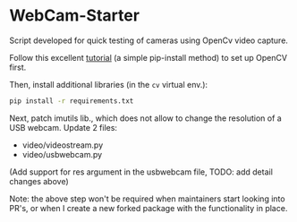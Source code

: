 # WebCam-Starter

Script developed for quick testing of cameras using OpenCv video capture.

Follow this excellent [tutorial](https://www.pyimagesearch.com/2019/09/16/install-opencv-4-on-raspberry-pi-4-and-raspbian-buster/)
(a simple pip-install method) to set up OpenCV first.

Then, install additional libraries (in the `cv` virtual env.):

```bash
pip install -r requirements.txt
```

Next, patch imutils lib., which does not allow to change the resolution of a USB webcam. Update 2 files:
- video/videostream.py
- video/usbwebcam.py

(Add support for res argument in the usbwebcam file, TODO: add detail changes above)

Note: the above step won't be required when maintainers start looking into PR's, or when I create a new forked package
with the functionality in place.
